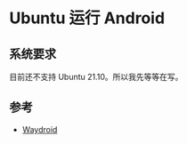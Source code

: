 # Ubuntu 运行 Android

## 系统要求

目前还不支持 Ubuntu 21.10。所以我先等等在写。

## 参考

- [Waydroid](https://waydro.id/)
